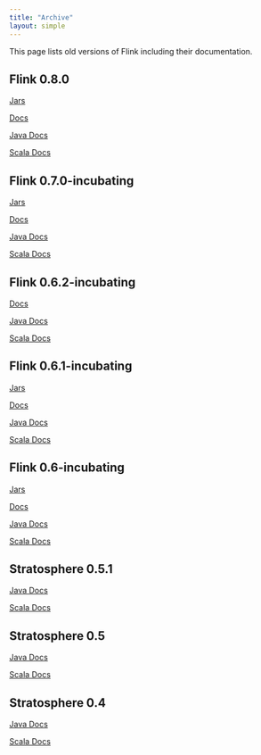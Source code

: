 ```yaml
---
title: "Archive"
layout: simple
---
```


<script type="text/javascript">
$( document ).ready(function() {
  // Handler for .ready() called.
  $('.ga-track').on('click', function() {
    // we just use the element id for tracking with google analytics
    ga('send', 'event', 'button', 'click', $(this).attr('id'));
  });

});
</script>

This page lists old versions of Flink including their documentation.

## Flink 0.8.0

[Jars](http://archive.apache.org/dist/flink/flink-0.8.0/)

[Docs]({{site.DOCS_BASE_URL}}flink-docs-release-0.8.0/)

[Java Docs]({{site.DOCS_BASE_URL}}flink-docs-release-0.8.0/api/java)

[Scala Docs]({{site.DOCS_BASE_URL}}flink-docs-release-0.8.0/api/scala/index.html)

## Flink 0.7.0-incubating

[Jars](http://archive.apache.org/dist/incubator/flink/flink-0.7.0-incubating/)

[Docs]({{site.DOCS_BASE_URL}}flink-docs-release-0.7/)

[Java Docs]({{site.DOCS_BASE_URL}}flink-docs-release-0.7/api/java)

[Scala Docs]({{site.DOCS_BASE_URL}}flink-docs-release-0.7/api/scala/index.html)

## Flink 0.6.2-incubating

[Docs]({{site.DOCS_BASE_URL}}flink-docs-release-0.6.2/)

[Java Docs]({{site.DOCS_BASE_URL}}flink-docs-release-0.6.2/api/java)

[Scala Docs]({{site.DOCS_BASE_URL}}flink-docs-release-0.6.2/api/scala/index.html)

## Flink 0.6.1-incubating

[Jars](http://archive.apache.org/dist/incubator/flink/flink-0.6.1-incubating/)

[Docs]({{site.DOCS_BASE_URL}}flink-docs-release-0.6.1/)

[Java Docs]({{site.DOCS_BASE_URL}}flink-docs-release-0.6.1/api/java)

[Scala Docs]({{site.DOCS_BASE_URL}}flink-docs-release-0.6.1/api/scala/index.html)

## Flink 0.6-incubating

[Jars](http://archive.apache.org/dist/incubator/flink/)

[Docs]({{site.DOCS_BASE_URL}}flink-docs-release-0.6/)

[Java Docs]({{site.DOCS_BASE_URL}}flink-docs-release-0.6/api/java)

[Scala Docs]({{site.DOCS_BASE_URL}}flink-docs-release-0.6/api/scala/index.html)

## Stratosphere 0.5.1

[Java Docs]({{site.DOCS_BASE_URL}}flink-docs-release-0.5.1/api/java)

[Scala Docs]({{site.DOCS_BASE_URL}}flink-docs-release-0.5.1/api/scala/index.html)


## Stratosphere 0.5

[Java Docs]({{site.DOCS_BASE_URL}}flink-docs-release-0.5/api/java)

[Scala Docs]({{site.DOCS_BASE_URL}}flink-docs-release-0.5/api/scala/index.html)


## Stratosphere 0.4

[Java Docs]({{site.DOCS_BASE_URL}}flink-docs-release-0.4/api/java)

[Scala Docs]({{site.DOCS_BASE_URL}}flink-docs-release-0.4/api/scala/index.html)
